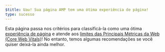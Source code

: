 ```yaml
---
$title: Uau! Sua página AMP tem uma ótima experiência de página!
type: sucesso
---
```


Esta página passa nos critérios para classificá-la como uma ótima [experiência de página](https://developers.google.com/search/docs/guides/page-experience) e atende aos [limites das Principais Métricas da Web (Core Web Vitals)](http://web.dev/vitals)! No entanto, temos algumas recomendações se você quiser deixá-la ainda melhor.
